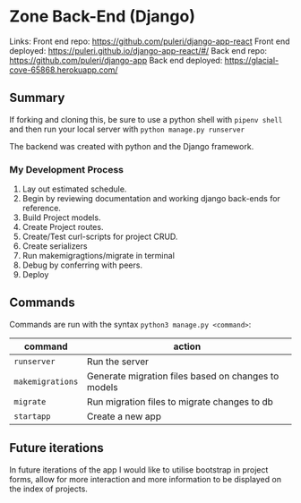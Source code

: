 
# Zone Back-End (Django)
Links:
Front end repo: https://github.com/puleri/django-app-react
Front end deployed: https://puleri.github.io/django-app-react/#/
Back end repo: https://github.com/puleri/django-app
Back end deployed: https://glacial-cove-65868.herokuapp.com/

## Summary

If forking and cloning this, be sure to use a python shell with
`pipenv shell` and then run your local server with `python manage.py runserver`

The backend was created with python and the Django framework.

### My Development Process

1. Lay out estimated schedule.
1. Begin by reviewing documentation and working django back-ends for reference.
1. Build Project models.
1. Create Project routes.
1. Create/Test curl-scripts for project CRUD.
1. Create serializers
1. Run makemigragtions/migrate in terminal
1. Debug by conferring with peers.
1. Deploy


## Commands

Commands are run with the syntax `python3 manage.py <command>`:

| command | action |
|---------|--------|
| `runserver`  |  Run the server |
| `makemigrations`  | Generate migration files based on changes to models  |
| `migrate`  | Run migration files to migrate changes to db  |
| `startapp`  | Create a new app  |

## Future iterations

In future iterations of the app I would like to utilise bootstrap in project forms,
allow for more interaction and more information to be displayed on the index of
projects.



